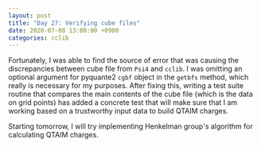 ```yaml
---
layout: post
title: "Day 27: Verifying cube files"
date: 2020-07-08 13:00:00 +0900
categories: cclib
---
```


Fortunately, I was able to find the source of error that was causing the discrepancies between cube file from `Psi4` and `cclib`. I was omitting an optional argument for pyquante2 `cgbf` object in the `getbfs` method, which really is necessary for my purposes. After fixing this, writing a test suite routine that compares the main contents of the cube file (which is the data on grid points) has added a concrete test that will make sure that I am working based on a trustworthy input data to build QTAIM charges.

Starting tomorrow, I will try implementing Henkelman group's algorithm for calculating QTAIM charges.

